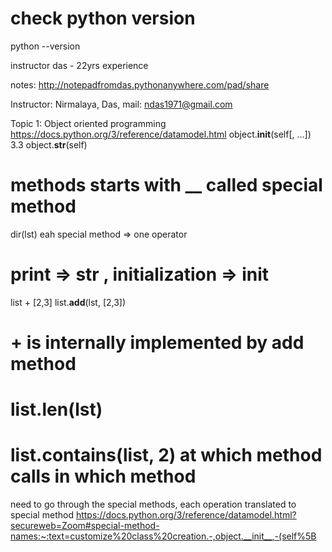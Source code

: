 # check python version
python --version

instructor das - 22yrs experience

notes: http://notepadfromdas.pythonanywhere.com/pad/share

Instructor: Nirmalaya, Das, mail: ndas1971@gmail.com

Topic 1: Object oriented programming
https://docs.python.org/3/reference/datamodel.html
object.__init__(self[, ...])
3.3
object.__str__(self)

# methods starts with __ called special method
dir(lst)
eah special method => one operator
# print => __str__ , initialization => __init__
list + [2,3]
list.__add__(lst, [2,3])
# + is internally implemented by __add__ method

# list.__len__(lst)
# list.__contains__(list, 2) at which method calls in which method

need to go through the special methods, each operation translated to special method
https://docs.python.org/3/reference/datamodel.html?secureweb=Zoom#special-method-names:~:text=customize%20class%20creation.-,object.__init__,-(self%5B

